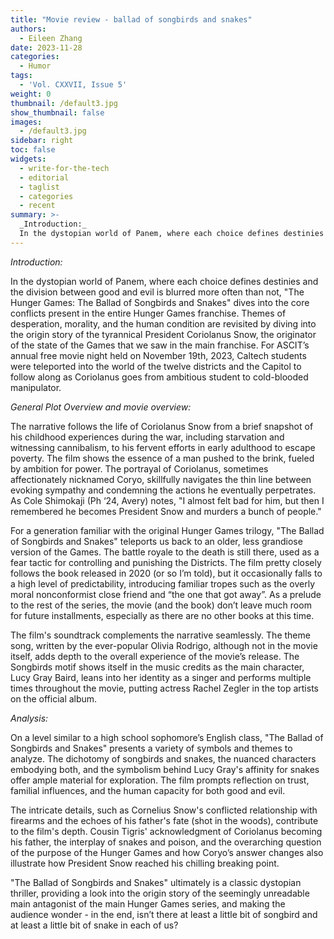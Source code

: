```yaml
---
title: "Movie review - ballad of songbirds and snakes"
authors:
  - Eileen Zhang
date: 2023-11-28
categories:
  - Humor
tags:
  - 'Vol. CXXVII, Issue 5'
weight: 0
thumbnail: /default3.jpg
show_thumbnail: false
images:
  - /default3.jpg
sidebar: right
toc: false
widgets:
  - write-for-the-tech
  - editorial
  - taglist
  - categories
  - recent
summary: >-
  _Introduction:_
  In the dystopian world of Panem, where each choice defines destinies and the division between good and evil is blurred more often than not, "The Hunger Games: The Ballad of Songbirds and Snakes" dives into the core conflicts present in the entire Hunger Games franchise. Themes of desperation, morality, and the human condition are revisited by diving into the origin story of the tyrannical President Coriolanus Snow, the originator of the state of the Games that we saw in the main franchise. For ASCIT’s annual free movie night held on November 19th, 2023, Caltech students were teleported into the world of the twelve districts and the Capitol to follow along as Coriolanus goes from ambitious student to cold-blooded manipulator. 
---
```


_Introduction:_

In the dystopian world of Panem, where each choice defines destinies and the division between good and evil is blurred more often than not, "The Hunger Games: The Ballad of Songbirds and Snakes" dives into the core conflicts present in the entire Hunger Games franchise. Themes of desperation, morality, and the human condition are revisited by diving into the origin story of the tyrannical President Coriolanus Snow, the originator of the state of the Games that we saw in the main franchise. For ASCIT’s annual free movie night held on November 19th, 2023, Caltech students were teleported into the world of the twelve districts and the Capitol to follow along as Coriolanus goes from ambitious student to cold-blooded manipulator. 

_General Plot Overview and movie overview:_

The narrative follows the life of Coriolanus Snow from a brief snapshot of his childhood experiences during the war, including starvation and witnessing cannibalism, to his fervent efforts in early adulthood to escape poverty. The film shows the essence of a man pushed to the brink, fueled by ambition for power. The portrayal of Coriolanus, sometimes affectionately nicknamed Coryo, skillfully navigates the thin line between evoking sympathy and condemning the actions he eventually perpetrates. As Cole Shimokaji (Ph ‘24, Avery) notes, "I almost felt bad for him, but then I remembered he becomes President Snow and murders a bunch of people."

For a generation familiar with the original Hunger Games trilogy, "The Ballad of Songbirds and Snakes" teleports us back to an older, less grandiose version of the Games. The battle royale to the death is still there, used as a fear tactic for controlling and punishing the Districts. The film pretty closely follows the book released in 2020 (or so I’m told), but it occasionally falls to a high level of predictability, introducing familiar tropes such as the overly moral nonconformist close friend and “the one that got away”. As a prelude to the rest of the series, the movie (and the book) don’t leave much room for future installments, especially as there are no other books at this time. 

The film's soundtrack complements the narrative seamlessly. The theme song, written by the ever-popular Olivia Rodrigo, although not in the movie itself, adds depth to the overall experience of the movie’s release. The Songbirds motif shows itself in the music credits as the main character, Lucy Gray Baird, leans into her identity as a singer and performs multiple times throughout the movie, putting actress Rachel Zegler in the top artists on the official album. 

_Analysis:_

On a level similar to a high school sophomore’s English class, "The Ballad of Songbirds and Snakes" presents a variety of symbols and themes to analyze. The dichotomy of songbirds and snakes, the nuanced characters embodying both, and the symbolism behind Lucy Gray's affinity for snakes offer ample material for exploration. The film prompts reflection on trust, familial influences, and the human capacity for both good and evil.

The intricate details, such as Cornelius Snow's conflicted relationship with firearms and the echoes of his father's fate (shot in the woods), contribute to the film's depth. Cousin Tigris' acknowledgment of Coriolanus becoming his father, the interplay of snakes and poison, and the overarching question of the purpose of the Hunger Games and how Coryo’s answer changes also illustrate how President Snow reached his chilling breaking point.

"The Ballad of Songbirds and Snakes" ultimately is a classic dystopian thriller, providing a look into the origin story of the seemingly unreadable main antagonist of the main Hunger Games series, and making the audience wonder - in the end, isn’t there at least a little bit of songbird and at least a little bit of snake in each of us?

